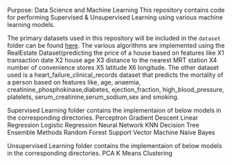 Purpose: Data Science and Machine Learning
This repository contains code for performing Supervised & Unsupervised Learning using various machine learning models. 

The primary datasets used in this repository will be included in the `dataset` folder can be found [here](DATASET).
The various algorithms are implemented using the RealEstate Dataset(predicting the price of a house based on features like  X1 transaction date	X2 house age	X3 distance to the nearest MRT station	X4 number of convenience stores	X5 latitude	X6 longitude. 
The other dataset used is a heart_failure_clinical_records dataset that predicts the mortality of a person based on features like, age, anaemia, creatinine_phosphokinase,diabetes, ejection_fraction, high_blood_pressure, platelets, serum_creatinine,serum_sodium,sex and smoking.
 

Supervised Learning folder contains the implementaion of below models in the corresponding directories.
Perceptron
Gradient Descent
Linear Regression
Logistic Regression
Neural Network
KNN
Decision Tree
Ensemble Methods
Random Forest
Support Vector Machine
Naive Bayes

Unsupervised Learning folder contains the implementaion of below models in the corresponding directories.
PCA
K Means Clustering

